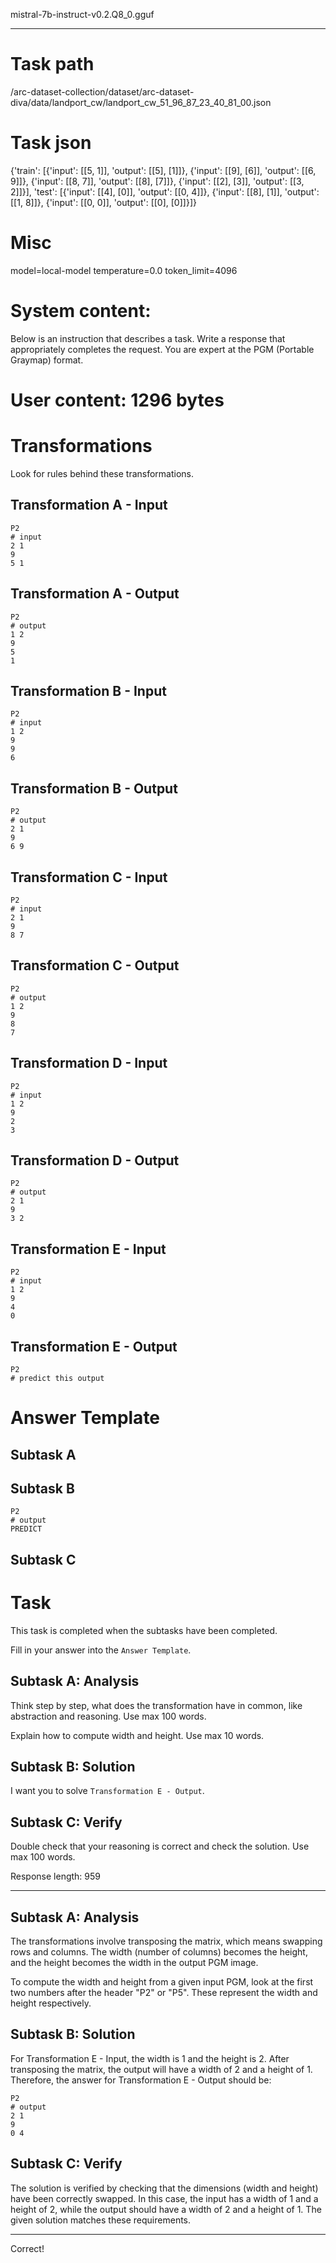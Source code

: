 mistral-7b-instruct-v0.2.Q8_0.gguf

---

# Task path
/arc-dataset-collection/dataset/arc-dataset-diva/data/landport_cw/landport_cw_51_96_87_23_40_81_00.json

# Task json
{'train': [{'input': [[5, 1]], 'output': [[5], [1]]}, {'input': [[9], [6]], 'output': [[6, 9]]}, {'input': [[8, 7]], 'output': [[8], [7]]}, {'input': [[2], [3]], 'output': [[3, 2]]}], 'test': [{'input': [[4], [0]], 'output': [[0, 4]]}, {'input': [[8], [1]], 'output': [[1, 8]]}, {'input': [[0, 0]], 'output': [[0], [0]]}]}



# Misc
model=local-model
temperature=0.0
token_limit=4096


# System content:
Below is an instruction that describes a task. Write a response that appropriately completes the request. You are expert at the PGM (Portable Graymap) format.


# User content: 1296 bytes
# Transformations

Look for rules behind these transformations.

## Transformation A - Input

```pgm
P2
# input
2 1
9
5 1
```

## Transformation A - Output

```pgm
P2
# output
1 2
9
5
1
```

## Transformation B - Input

```pgm
P2
# input
1 2
9
9
6
```

## Transformation B - Output

```pgm
P2
# output
2 1
9
6 9
```

## Transformation C - Input

```pgm
P2
# input
2 1
9
8 7
```

## Transformation C - Output

```pgm
P2
# output
1 2
9
8
7
```

## Transformation D - Input

```pgm
P2
# input
1 2
9
2
3
```

## Transformation D - Output

```pgm
P2
# output
2 1
9
3 2
```

## Transformation E - Input

```pgm
P2
# input
1 2
9
4
0
```

## Transformation E - Output

```pgm
P2
# predict this output
```

# Answer Template

## Subtask A

## Subtask B

```pgm
P2
# output
PREDICT
```

## Subtask C

# Task

This task is completed when the subtasks have been completed.

Fill in your answer into the `Answer Template`.

## Subtask A: Analysis

Think step by step, what does the transformation have in common, like abstraction and reasoning. Use max 100 words.

Explain how to compute width and height. Use max 10 words.

## Subtask B: Solution

I want you to solve `Transformation E - Output`.

## Subtask C: Verify

Double check that your reasoning is correct and check the solution. Use max 100 words.




Response length: 959

---


## Subtask A: Analysis

The transformations involve transposing the matrix, which means swapping rows and columns. The width (number of columns) becomes the height, and the height becomes the width in the output PGM image.

To compute the width and height from a given input PGM, look at the first two numbers after the header "P2" or "P5". These represent the width and height respectively.

## Subtask B: Solution

For Transformation E - Input, the width is 1 and the height is 2. After transposing the matrix, the output will have a width of 2 and a height of 1. Therefore, the answer for Transformation E - Output should be:

```pgm
P2
# output
2 1
9
0 4
```

## Subtask C: Verify

The solution is verified by checking that the dimensions (width and height) have been correctly swapped. In this case, the input has a width of 1 and a height of 2, while the output should have a width of 2 and a height of 1. The given solution matches these requirements.

---



Correct!

